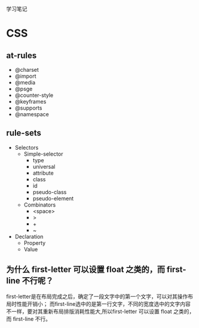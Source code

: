 学习笔记

# CSS
## at-rules
 - @charset
 - @import
 - @media
 - @psge
 - @counter-style
 - @keyframes
 - @supports
 - @namespace

## rule-sets
 - Selectors
   - Simple-selector
     - type
     - universal
     - attribute
     - class
     - id
     - pseudo-class
     - pseudo-element
   - Combinators
     - \<space\>
     - \>
     - \+
     - ~
 - Declaration
   - Property
   - Value

## 为什么 first-letter 可以设置 float 之类的，而 first-line 不行呢？
first-letter是在布局完成之后，确定了一段文字中的第一个文字，可以对其操作布局时性能开销小；
而first-line选中的是第一行文字，不同的宽度选中的文字内容不一样，要对其重新布局排版消耗性能大,所以first-letter 可以设置 float 之类的，而 first-line 不行。